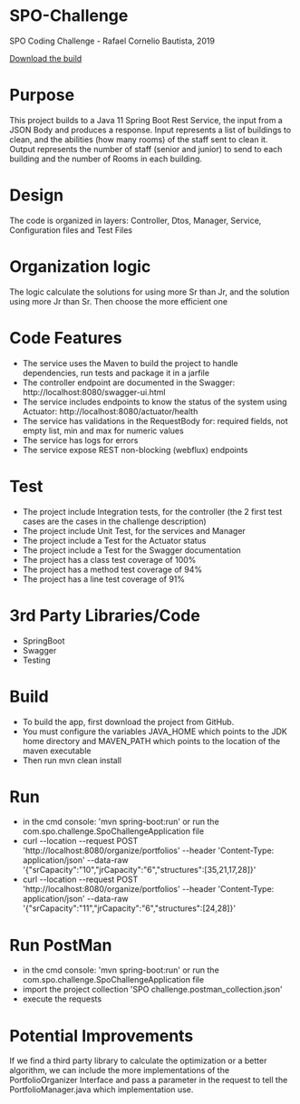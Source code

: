 # SPO-Challenge

SPO Coding Challenge - Rafael Cornelio Bautista, 2019

[Download the build](https://github.com/leafar30/SPO-Challenge/blob/master/build/SPO-Challenge-1.0.0.jar)

# Purpose
This project builds to a Java 11 Spring Boot Rest Service, the input from a JSON Body and produces a response. Input represents a list of buildings to clean, and the abilities (how many rooms) of the staff sent to clean it. Output represents the number of staff (senior and junior) to send to each building and the number of Rooms in each building.

# Design

The code is organized in layers: Controller, Dtos, Manager, Service, Configuration files and Test Files

# Organization logic

The logic calculate the solutions for using more Sr than Jr, and the solution using more Jr than Sr. Then choose the more efficient one

# Code Features
* The service uses the Maven to build the project to handle dependencies, run tests and package it in a jarfile
* The controller endpoint are documented in the Swagger: http://localhost:8080/swagger-ui.html
* The service includes endpoints to know the status of the system using Actuator: http://localhost:8080/actuator/health
* The service has validations in the RequestBody for: required fields, not empty list, min and max for numeric values
* The service has logs for errors
* The service expose REST non-blocking (webflux) endpoints

# Test
* The project include Integration tests, for the controller (the 2 first test cases are the cases in the challenge description)
* The project include Unit Test, for the services and Manager
* The project include a Test for the Actuator status
* The project include a Test for the Swagger documentation
* The project has a class test coverage of 100%
* The project has a method test coverage of 94%
* The project has a line test coverage of 91%

# 3rd Party Libraries/Code
* SpringBoot
* Swagger
* Testing

# Build
* To build the app, first download the project from GitHub.
* You must configure the variables JAVA_HOME which points to the JDK home directory and MAVEN_PATH which points to the location of the maven executable
* Then run mvn clean install


# Run
* in the cmd console: 'mvn spring-boot:run' or run the com.spo.challenge.SpoChallengeApplication file
* curl --location --request POST 'http://localhost:8080/organize/portfolios' --header 'Content-Type: application/json' --data-raw '{"srCapacity":"10","jrCapacity":"6","structures":[35,21,17,28]}'
* curl --location --request POST 'http://localhost:8080/organize/portfolios' --header 'Content-Type: application/json' --data-raw '{"srCapacity":"11","jrCapacity":"6","structures":[24,28]}'


# Run PostMan
* in the cmd console: 'mvn spring-boot:run' or run the com.spo.challenge.SpoChallengeApplication file
* import the project collection 'SPO challenge.postman_collection.json'
* execute the requests


# Potential Improvements
If we find a third party library to calculate the optimization or a better algorithm, we can include the more implementations of the PortfolioOrganizer Interface and pass a parameter in the request to tell the PortfolioManager.java which implementation use.